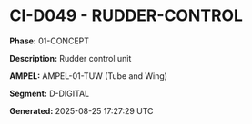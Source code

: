 # CI-D049 - RUDDER-CONTROL

**Phase:** 01-CONCEPT

**Description:** Rudder control unit

**AMPEL:** AMPEL-01-TUW (Tube and Wing)

**Segment:** D-DIGITAL

**Generated:** 2025-08-25 17:27:29 UTC
